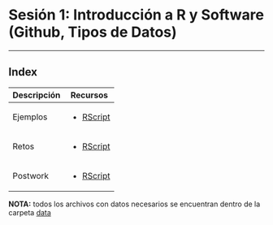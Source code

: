 # Sesión 1: Introducción a R y Software (Github, Tipos de Datos)
<hr></hr>

## Index

|Descripción|Recursos|
|-|-|
|Ejemplos|<ul><li>[RScript](ejemplos.r)</li></ul>|
|Retos|<ul><li>[RScript](retos.r)</li></ul>|
|Postwork|<ul><li>[RScript](postwork.r)</li></ul>|

**NOTA:** todos los archivos con datos necesarios se encuentran dentro de la carpeta [data](data)
